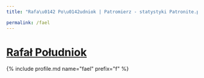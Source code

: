 ```yaml
---
title: "Rafa\u0142 Po\u0142udniok | Patromierz - statystyki Patronite.pl"

permalink: /fael
---
```


# [Rafał Południok](https://patronite.pl/fael)

{% include profile.md name="fael" prefix="f" %}
